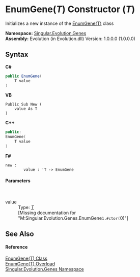 # EnumGene(*T*) Constructor (*T*)
 

Initializes a new instance of the <a href="4fecc7be-9552-30ff-5645-a76762f44273">EnumGene(T)</a> class

**Namespace:**&nbsp;<a href="c9a39aef-d3b0-be3b-cda0-1d7eb5bdd4e1">Singular.Evolution.Genes</a><br />**Assembly:**&nbsp;Evolution (in Evolution.dll) Version: 1.0.0.0 (1.0.0.0)

## Syntax

**C#**<br />
``` C#
public EnumGene(
	T value
)
```

**VB**<br />
``` VB
Public Sub New ( 
	value As T
)
```

**C++**<br />
``` C++
public:
EnumGene(
	T value
)
```

**F#**<br />
``` F#
new : 
        value : 'T -> EnumGene
```


#### Parameters
&nbsp;<dl><dt>value</dt><dd>Type: <a href="4fecc7be-9552-30ff-5645-a76762f44273">*T*</a><br />\[Missing <param name="value"/> documentation for "M:Singular.Evolution.Genes.EnumGene`1.#ctor(`0)"\]</dd></dl>

## See Also


#### Reference
<a href="4fecc7be-9552-30ff-5645-a76762f44273">EnumGene(T) Class</a><br /><a href="42137d70-9bcb-8884-f2f0-aa2075606bb0">EnumGene(T) Overload</a><br /><a href="c9a39aef-d3b0-be3b-cda0-1d7eb5bdd4e1">Singular.Evolution.Genes Namespace</a><br />